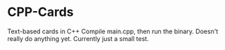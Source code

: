# CPP-Cards
Text-based cards in C++
Compile main.cpp, then run the binary. 
Doesn't really do anything yet. Currently just a small test.
